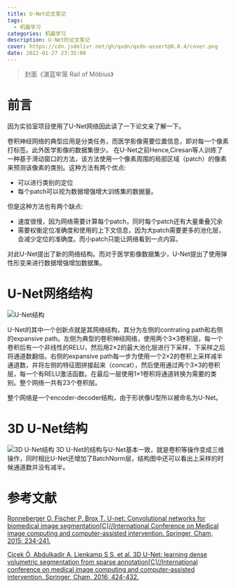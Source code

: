```yaml
---
title: U-Net论文笔记
tags:
  - 机器学习
categories: 机器学习
description: U-Net的论文笔记
cover: https://cdn.jsdelivr.net/gh/qxdn/qxdn-assert@0.0.4/cover.png
date: 2022-01-27 23:35:00
---
```



> 封面《湛蓝牢笼 Rail of Möbius》

# 前言
因为实验室项目使用了U-Net网络因此读了一下论文来了解一下。

卷积神经网络的典型应用是分类任务，而医学影像需要位置信息，即对每一个像素打标签。此外医学影像的数据集很少。
在U-Net之前Hence,Ciresan等人训练了一种基于滑动窗口的方法，该方法使用一个像素周围的局部区域（patch）的像素来预测该像素的类别。这种方法有两个优点:
- 可以进行类别的定位
- 每个patch可以视为数据增强增大训练集的数据量。

但是这种方法也有两个缺点:

- 速度很慢，因为网络需要计算每个patch，同时每个patch还有大量重叠冗余
- 需要权衡定位准确度和使用的上下文信息，因为大patch需要更多的池化层，会减少定位的准确度。而小patch只能让网络看到一点内容。

对此U-Net提出了新的网络结构。而对于医学影像数据集少，U-Net提出了使用弹性形变来进行数据增强增加数据集。

# U-Net网络结构
![U-Net结构](https://cdn.jsdelivr.net/gh/qxdn/qxdn-assert@0.0.4/U-Net.png)

U-Net的其中一个创新点就是其网络结构，其分为左侧的contrating path和右侧的expansive path。左侧为典型的卷积神经网络，使用两个3×3卷积层，每一个卷积后有一个非线性的RELU，然后用2×2的最大池化层进行下采样，下采样之后将通道数翻倍。右侧的expansive path每一步为使用一个2×2的卷积上采样减半通道数，并将左侧的特征图拼接起来（concat），然后使用通过两个3×3的卷积层，每一个有RELU激活函数。在最后一层使用1×1卷积将通道转换为需要的类别。整个网络一共有23个卷积层。

整个网络是一个encoder-decoder结构，由于形状像U型所以被命名为U-Net。

# 3D U-Net结构
![3D U-Net结构](https://cdn.jsdelivr.net/gh/qxdn/qxdn-assert@0.0.4/3D_U-Net.png)
3D U-Net的结构与U-Net基本一致，就是卷积等操作变成三维操作，同时相比U-Net还增加了BatchNorm层，结构图中还可以看出上采样的时候通道数并没有减半。

# 参考文献
[Ronneberger O, Fischer P, Brox T. U-net: Convolutional networks for biomedical image segmentation[C]//International Conference on Medical image computing and computer-assisted intervention. Springer, Cham, 2015: 234-241.](https://arxiv.org/abs/1505.04597)

[Çiçek Ö, Abdulkadir A, Lienkamp S S, et al. 3D U-Net: learning dense volumetric segmentation from sparse annotation[C]//International conference on medical image computing and computer-assisted intervention. Springer, Cham, 2016: 424-432.](https://arxiv.org/abs/1606.06650)
